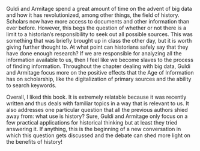 Guldi and Armitage spend a great amount of time on the advent of big data and how it has revolutionized, among other things, the field of history. Scholars now have more access to documents and other information than ever before. However, this begs the question of whether or not there is a limit to a historian’s responsibility to seek out all possible sources. This was something that was briefly brought up in class the other day, but it is worth giving further thought to. At what point can historians safely say that they have done enough research? If we are responsible for analyzing all the information available to us, then I feel like we become slaves to the process of finding information. Throughout the chapter dealing with big data, Guldi and Armitage focus more on the positive effects that the Age of Information has on scholarship, like the digitalization of primary sources and the ability to search keywords. 

Overall, I liked this book. It is extremely relatable because it was recently written and thus deals with familiar topics in a way that is relevant to us. It also addresses one particular question that all the previous authors shied away from: what use is history? Sure, Guldi and Armitage only focus on a few practical applications for historical thinking but at least they tried answering it. If anything, this is the beginning of a new conversation in which this question gets discussed and the debate can shed more light on the benefits of history!
